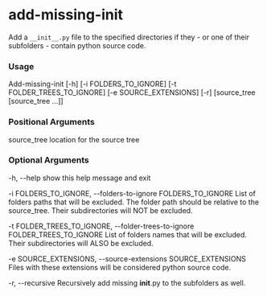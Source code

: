 # add-missing-init

Add a `__init__.py` file to the specified directories if they - or one of their subfolders - contain python source code.


### Usage 
Add-missing-init [-h] [-i FOLDERS_TO_IGNORE] [-t FOLDER_TREES_TO_IGNORE] [-e SOURCE_EXTENSIONS] [-r] [source_tree [source_tree ...]]

### Positional Arguments
  source_tree           location for the source tree

### Optional Arguments
  
  -h, --help            show this help message and exit
  
  -i FOLDERS_TO_IGNORE, --folders-to-ignore FOLDERS_TO_IGNORE
                        List of folders paths that will be excluded. The folder path should be relative to the source_tree. Their subdirectories will NOT be excluded.

  -t FOLDER_TREES_TO_IGNORE, --folder-trees-to-ignore FOLDER_TREES_TO_IGNORE
                        List of folders names that will be excluded. Their subdirectories will ALSO be excluded.

  -e SOURCE_EXTENSIONS, --source-extensions SOURCE_EXTENSIONS
                        Files with these extensions will be considered python source code.

  -r, --recursive       Recursively add missing __init__.py to the subfolders as well.